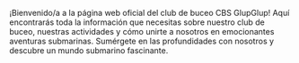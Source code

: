 ¡Bienvenido/a a la página web oficial del club de buceo CBS GlupGlup! Aquí encontrarás toda la información que necesitas sobre nuestro club de buceo, nuestras actividades y cómo unirte a nosotros en emocionantes aventuras submarinas. Sumérgete en las profundidades con nosotros y descubre un mundo submarino fascinante.
